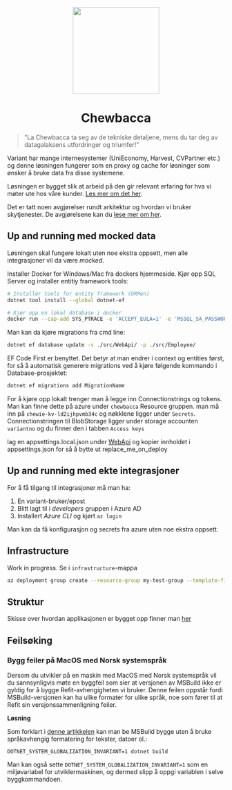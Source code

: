 <div align="center">
    <img src="docs/logo.png" width="200" height="200">
    <h1>Chewbacca</h1>

</div>

> "La Chewbacca ta seg av de tekniske detaljene, mens du tar deg av datagalaksens utfordringer og triumfer!"

Variant har mange internesystemer (UniEconomy, Harvest, CVPartner etc.) og denne løsningen fungerer som en proxy og cache for løsninger som ønsker å bruke data fra disse systemene.

Løsningen er bygget slik at arbeid på den gir relevant erfaring for hva vi møter ute hos våre kunder. [Les mer om det her](docs/relevance.md).

Det er tatt noen avgjørelser rundt arkitektur og hvordan vi bruker skytjenester. De avgjørelsene kan du [lese mer om her](docs/architecture.md).

## Up and running med mocked data

Løsningen skal fungere lokalt uten noe ekstra oppsett, men alle integrasjoner vil da være _mocked_.

Installer Docker for Windows/Mac fra dockers hjemmeside. Kjør opp SQL Server og installer entitiy framework tools:

```bash
# Installer tools for entity framework (ORMen)
dotnet tool install --global dotnet-ef

# Kjør opp en lokal database i docker
docker run --cap-add SYS_PTRACE -e 'ACCEPT_EULA=1' -e 'MSSQL_SA_PASSWORD=yourStrong(!)Password' -p 1433:1433 --name azuresqledge -d mcr.microsoft.com/azure-sql-edge
```

Man kan da kjøre migrations fra cmd line:

```bash
dotnet ef database update -s ./src/WebApi/ -p ./src/Employee/
```

EF Code First er benyttet. Det betyr at man endrer i context og entities først, for så å automatisk generere migrations ved å kjøre følgende kommando i Database-prosjektet:

```bash
dotnet ef migrations add MigrationName
```
For å kjøre opp lokalt trenger man å legge inn Connectionstrings og tokens. Man kan finne dette på
azure under `chewbacca` Resource gruppen. man må inn på `chewie-kv-ld2ijhpvmb34c` og nøkklene ligger under
`Secrets`. Connectionstringen til BlobStorage ligger under storage accounten `variantno` og du finner den i tabben
`Access keys`

lag en appsettings.local.json under [WebApi](src/WebApi) og kopier innholdet i appsettings.json for så å bytte ut replace_me_on_deploy

## Up and running med ekte integrasjoner

For å få tilgang til integrasjoner må man ha:

1. En variant-bruker/epost
2. Blitt lagt til i _developers_ gruppen i Azure AD
3. Installert _Azure CLI_ og kjørt `az login`

Man kan da få konfigurasjon og secrets fra azure uten noe ekstra oppsett.

## Infrastructure

Work in progress. Se i `infrastructure`-mappa

```bash
az deployment group create --resource-group my-test-group --template-file .\infrastructure\azuredeploy.bicep --location westeurope`
```

## Struktur
Skisse over hvordan applikasjonen er bygget opp finner man [her](./docs/Structure/Structure.md)

## Feilsøking

### Bygg feiler på MacOS med Norsk systemspråk

Dersom du utvikler på en maskin med MacOS med Norsk systemspråk vil du sannsynligvis møte en
byggfeil som sier at versjonen av MSBuild ikke er gyldig for å bygge Refit-avhengigheten vi bruker. Denne feilen oppstår fordi MSBuild-versjonen kan ha ulike formater for ulike språk, noe som fører til at
Refit sin versjonssammenligning feiler.

**Løsning**

Som forklart i [denne artikkelen](https://learn.microsoft.com/en-us/dotnet/core/runtime-config/globalization) 
kan man be MSBuild bygge uten å bruke språkavhengig formatering for tekster, datoer ol.:

    DOTNET_SYSTEM_GLOBALIZATION_INVARIANT=1 dotnet build


Man kan også sette `DOTNET_SYSTEM_GLOBALIZATION_INVARIANT=1` som en miljøvariabel for utviklermaskinen, og dermed slipp å oppgi variablen i selve byggkommandoen.
